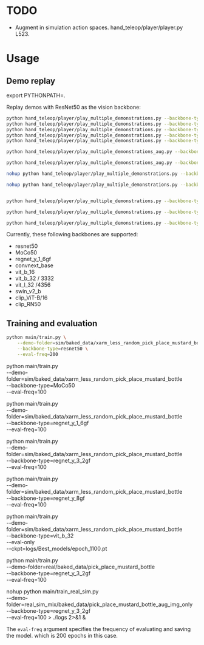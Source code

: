 # TODO
- Augment in simulation action spaces. hand_teleop/player/player.py L523.

# Usage
## Demo replay
export PYTHONPATH=.

Replay demos with ResNet50 as the vision backbone:
```bash
python hand_teleop/player/play_multiple_demonstrations.py --backbone-type=resnet50 
python hand_teleop/player/play_multiple_demonstrations.py --backbone-type=MoCo50 
python hand_teleop/player/play_multiple_demonstrations.py --backbone-type=vit_b_16 
python hand_teleop/player/play_multiple_demonstrations.py --backbone-type=regnet_y_3_2gf
python hand_teleop/player/play_multiple_demonstrations.py --backbone-type=clip_RN50

python hand_teleop/player/play_multiple_demonstrations_aug.py --backbone-type=regnet_y_3_2gf --delta-ee-pose-bound=0.0005 --out-folder=real_sim_mix/baked_data/pick_place_sugar_box_image_kinematic_aug

python hand_teleop/player/play_multiple_demonstrations_aug.py --backbone-type=regnet_y_3_2gf --delta-ee-pose-bound=0.0005 --out-folder=real_sim_mix/baked_data/pick_place_tomato_soup_can_image_kinematic_aug

nohup python hand_teleop/player/play_multiple_demonstrations.py --backbone-type=regnet_y_3_2gf --delta-ee-pose-bound=0.0005 --sim-folder=/sim/raw_data/xarm/less_random/pick_place_mustard_bottle --real-folder=real/raw_data/pick_place_mustard_bottle --out-folder=real_sim_mix/baked_data/pick_place_mustard_bottle_image_aug > ./logs/play_demo 2>&1 &

nohup python hand_teleop/player/play_multiple_demonstrations.py --backbone-type=regnet_y_3_2gf --delta-ee-pose-bound=0.0005 --real-folder=./real/raw_data/pick_place_mustard_bottle --out-folder=real_sim_mix/baked_data/pick_place_mustard_bottle_image_aug > ./logs/play_demo 2>&1 &


python hand_teleop/player/play_multiple_demonstrations.py --backbone-type=regnet_y_3_2gf --delta-ee-pose-bound=0.0005 --out-folder=real_sim_mix/baked_data/dclaw_image_aug_only

python hand_teleop/player/play_multiple_demonstrations.py --backbone-type=regnet_y_3_2gf --delta-ee-pose-bound=0.0005 --out-folder=real_sim_mix/baked_data/pick_place_mustard_bottle_aug_img_only

python hand_teleop/player/play_multiple_demonstrations.py --backbone-type=regnet_y_3_2gf --real-folder=real/raw_data/pick_place_mustard_bottle --sim-folder=sim/raw_data/pick_place_mustard_bottle --out-folder=real_sim_mix/baked_data/pick_place_mustard_bottle --task-name=pick_place --object-name=mustard_bottle

```
Currently, these following backbones are supported:
- resnet50
- MoCo50
- regnet_y_1_6gf
- convnext_base
- vit_b_16 
- vit_b_32   / 3332
- vit_l_32 /4356
- swin_v2_b
- clip_ViT-B/16
- clip_RN50

## Training and evaluation
```bash
python main/train.py \
    --demo-folder=sim/baked_data/xarm_less_random_pick_place_mustard_bottle \
    --backbone-type=resnet50 \
    --eval-freq=200
```

python main/train.py \
    --demo-folder=sim/baked_data/xarm_less_random_pick_place_mustard_bottle \
    --backbone-type=MoCo50 \
    --eval-freq=100

python main/train.py \
    --demo-folder=sim/baked_data/xarm_less_random_pick_place_mustard_bottle \
    --backbone-type=regnet_y_1_6gf \
    --eval-freq=100

python main/train.py \
    --demo-folder=sim/baked_data/xarm_less_random_pick_place_mustard_bottle \
    --backbone-type=regnet_y_3_2gf \
    --eval-freq=100

python main/train.py \
    --demo-folder=sim/baked_data/xarm_less_random_pick_place_mustard_bottle \
    --backbone-type=regnet_y_8gf \
    --eval-freq=100

python main/train.py \
    --demo-folder=sim/baked_data/xarm_less_random_pick_place_mustard_bottle \
    --backbone-type=vit_b_32 \
    --eval-only \
    --ckpt=logs/Best_models/epoch_1100.pt

python main/train.py \
    --demo-folder=real/baked_data/pick_place_mustard_bottle\
    --backbone-type=regnet_y_3_2gf\
    --eval-freq=100 

nohup python main/train_real_sim.py \
    --demo-folder=real_sim_mix/baked_data/pick_place_mustard_bottle_aug_img_only \
    --backbone-type=regnet_y_3_2gf\
    --eval-freq=100 > ./logs 2>&1 &


The `eval-freq` argument specifies the frequency of evaluating and saving the model. which is 200 epochs in this case.